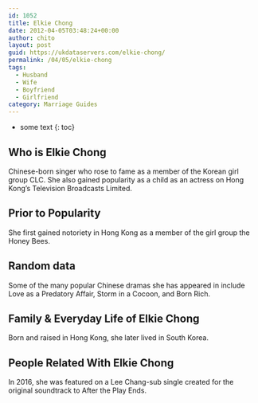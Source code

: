 ```yaml
---
id: 1052
title: Elkie Chong
date: 2012-04-05T03:48:24+00:00
author: chito
layout: post
guid: https://ukdataservers.com/elkie-chong/
permalink: /04/05/elkie-chong
tags:
  - Husband
  - Wife
  - Boyfriend
  - Girlfriend
category: Marriage Guides
---
```


* some text
{: toc}


## Who is  Elkie Chong
                  
                  
                  
Chinese-born singer who rose to fame as a member of the Korean girl group CLC. She also gained popularity as a child as an actress on Hong Kong&#8217;s Television Broadcasts Limited.
                  
                
                
                
## Prior to Popularity 
                  
                  
                  
She first gained notoriety in Hong Kong as a member of the girl group the Honey Bees.
                  
                
                
                
## Random data 
                  
                  
                  
Some of the many popular Chinese dramas she has appeared in include Love as a Predatory Affair, Storm in a Cocoon, and Born Rich.
                  
                
                
                
## Family & Everyday Life of Elkie Chong
                  
                  
                  
Born and raised in Hong Kong, she later lived in South Korea.
                  
                
                
                
## People Related With  Elkie Chong
                  
                  
                  
In 2016, she was featured on a Lee Chang-sub single created for the original soundtrack to After the Play Ends.
                  
                
              
            
          
          
          
    
    
  
